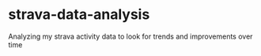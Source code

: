 # strava-data-analysis
Analyzing my strava activity data to look for trends and improvements over time
